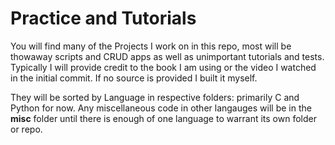 # Practice and Tutorials

You will find many of the Projects I work on in this repo, most will be thowaway scripts and CRUD apps as well as unimportant tutorials and tests. Typically I will provide credit to the book I am using or the video I watched in the initial commit. If no source is provided I built it myself.

They will be sorted by Language in respective folders: primarily C and Python for now. Any miscellaneous code in other langauges will be in the **misc** folder until there is enough of one language to warrant its own folder or repo.
